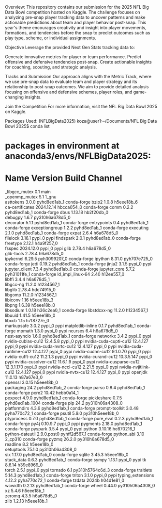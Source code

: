 Overview: 
This repository contains our submission for the 2025 NFL Big Data Bowl competition hosted on Kaggle. The challenge focuses on analyzing pre-snap player tracking data to uncover patterns and make actionable predictions about team and player behavior post-snap. This year's theme encourages creativity and insight into player movements, formations, and tendencies before the snap to predict outcomes such as play type, scheme, or individual assignments.

Objective
Leverage the provided Next Gen Stats tracking data to:

Generate innovative metrics for player or team performance.
Predict offensive and defensive tendencies post-snap.
Create actionable insights for coaching, scouting, and strategic analysis.

Tracks and Submission
Our approach aligns with the Metric Track, where we use pre-snap data to evaluate team and player strategy and its relationship to post-snap outcomes. We aim to provide detailed analysis focusing on offensive and defensive schemes, player roles, and game-changing insights.

Join the Competition
For more information, visit the NFL Big Data Bowl 2025 on Kaggle.

Packages Used: 
(NFLBigData2025) koza@user1:~/Documents/NFL Big Data Bowl 2025$ conda list 

# packages in environment at anaconda3/envs/NFLBigData2025:
#
# Name                    Version                   Build  Channel
_libgcc_mutex             0.1                        main  
_openmp_mutex             5.1                       1_gnu  
asttokens                 3.0.0              pyhd8ed1ab_1    conda-forge
bzip2                     1.0.8                h5eee18b_6  
ca-certificates           2024.12.14           hbcca054_0    conda-forge
comm                      0.2.2              pyhd8ed1ab_1    conda-forge
dbus                      1.13.18              hb2f20db_0  
debugpy                   1.6.7           py310h6a678d5_0  
decorator                 5.1.1              pyhd8ed1ab_1    conda-forge
entrypoints               0.4                pyhd8ed1ab_1    conda-forge
exceptiongroup            1.2.2              pyhd8ed1ab_1    conda-forge
executing                 2.1.0              pyhd8ed1ab_1    conda-forge
expat                     2.6.4                h6a678d5_0  
filelock                  3.16.1                   pypi_0    pypi
findspark                 2.0.1              pyhd8ed1ab_0    conda-forge
freetype                  2.12.1               h4a9f257_0  
fsspec                    2024.12.0                pypi_0    pypi
glib                      2.78.4               h6a678d5_0  
glib-tools                2.78.4               h6a678d5_0  
ipykernel                 6.29.5             pyh3099207_0    conda-forge
ipython                   8.31.0             pyh707e725_0    conda-forge
jedi                      0.19.2             pyhd8ed1ab_1    conda-forge
jinja2                    3.1.5                    pypi_0    pypi
jupyter_client            7.3.4              pyhd8ed1ab_0    conda-forge
jupyter_core              5.7.2              pyh31011fe_1    conda-forge
ld_impl_linux-64          2.40                 h12ee557_0  
libffi                    3.4.4                h6a678d5_1  
libgcc-ng                 11.2.0               h1234567_1  
libglib                   2.78.4               hdc74915_0  
libgomp                   11.2.0               h1234567_1  
libiconv                  1.16                 h5eee18b_3  
libpng                    1.6.39               h5eee18b_0  
libsodium                 1.0.18               h36c2ea0_1    conda-forge
libstdcxx-ng              11.2.0               h1234567_1  
libuuid                   1.41.5               h5eee18b_0  
libxcb                    1.15                 h7f8727e_0  
markupsafe                3.0.2                    pypi_0    pypi
matplotlib-inline         0.1.7              pyhd8ed1ab_1    conda-forge
mpmath                    1.3.0                    pypi_0    pypi
ncurses                   6.4                  h6a678d5_0  
nest-asyncio              1.6.0              pyhd8ed1ab_1    conda-forge
networkx                  3.4.2                    pypi_0    pypi
nvidia-cublas-cu12        12.4.5.8                 pypi_0    pypi
nvidia-cuda-cupti-cu12    12.4.127                 pypi_0    pypi
nvidia-cuda-nvrtc-cu12    12.4.127                 pypi_0    pypi
nvidia-cuda-runtime-cu12  12.4.127                 pypi_0    pypi
nvidia-cudnn-cu12         9.1.0.70                 pypi_0    pypi
nvidia-cufft-cu12         11.2.1.3                 pypi_0    pypi
nvidia-curand-cu12        10.3.5.147               pypi_0    pypi
nvidia-cusolver-cu12      11.6.1.9                 pypi_0    pypi
nvidia-cusparse-cu12      12.3.1.170               pypi_0    pypi
nvidia-nccl-cu12          2.21.5                   pypi_0    pypi
nvidia-nvjitlink-cu12     12.4.127                 pypi_0    pypi
nvidia-nvtx-cu12          12.4.127                 pypi_0    pypi
openjdk                   11.0.13              h87a67e3_0  
openssl                   3.0.15               h5eee18b_0  
packaging                 24.2               pyhd8ed1ab_2    conda-forge
parso                     0.8.4              pyhd8ed1ab_1    conda-forge
pcre2                     10.42                hebb0a14_1  
pexpect                   4.9.0              pyhd8ed1ab_1    conda-forge
pickleshare               0.7.5           pyhd8ed1ab_1004    conda-forge
pip                       24.2            py310h06a4308_0  
platformdirs              4.3.6              pyhd8ed1ab_1    conda-forge
prompt-toolkit            3.0.48             pyha770c72_1    conda-forge
psutil                    5.9.0           py310h5eee18b_0  
ptyprocess                0.7.0              pyhd8ed1ab_1    conda-forge
pure_eval                 0.2.3              pyhd8ed1ab_1    conda-forge
py4j                      0.10.9.7                 pypi_0    pypi
pygments                  2.18.0             pyhd8ed1ab_1    conda-forge
pyspark                   3.5.4                    pypi_0    pypi
python                    3.10.16              he870216_1  
python-dateutil           2.9.0.post0        pyhff2d567_1    conda-forge
python_abi                3.10                    2_cp310    conda-forge
pyzmq                     26.2.0          py310h6a678d5_0  
readline                  8.2                  h5eee18b_0  
setuptools                75.1.0          py310h06a4308_0  
six                       1.17.0             pyhd8ed1ab_0    conda-forge
sqlite                    3.45.3               h5eee18b_0  
stack_data                0.6.3              pyhd8ed1ab_1    conda-forge
sympy                     1.13.1                   pypi_0    pypi
tk                        8.6.14               h39e8969_0  
torch                     2.5.1                    pypi_0    pypi
tornado                   6.1             py310h5764c6d_3    conda-forge
traitlets                 5.14.3             pyhd8ed1ab_1    conda-forge
triton                    3.1.0                    pypi_0    pypi
typing_extensions         4.12.2             pyha770c72_1    conda-forge
tzdata                    2024b                h04d1e81_0  
wcwidth                   0.2.13             pyhd8ed1ab_1    conda-forge
wheel                     0.44.0          py310h06a4308_0  
xz                        5.4.6                h5eee18b_1  
zeromq                    4.3.5                h6a678d5_0  
zlib                      1.2.13               h5eee18b_1  
